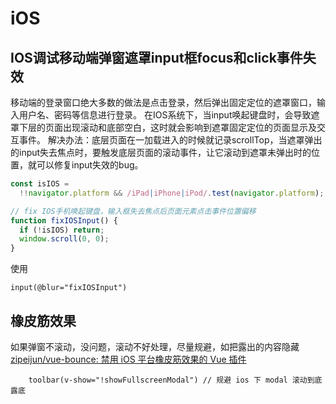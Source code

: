 # iOS

## IOS调试移动端弹窗遮罩input框focus和click事件失效

移动端的登录窗口绝大多数的做法是点击登录，然后弹出固定定位的遮罩窗口，输入用户名、密码等信息进行登录。
在IOS系统下，当input唤起键盘时，会导致遮罩下层的页面出现滚动和底部空白，这时就会影响到遮罩固定定位的页面显示及交互事件。
解决办法：底层页面在一加载进入的时候就记录scrollTop，当遮罩弹出的input失去焦点时，要触发底层页面的滚动事件，让它滚动到遮罩未弹出时的位置，就可以修复input失效的bug。

```js
const isIOS =
  !!navigator.platform && /iPad|iPhone|iPod/.test(navigator.platform);

// fix IOS手机唤起键盘，输入框失去焦点后页面元素点击事件位置偏移
function fixIOSInput() {
  if (!isIOS) return;
  window.scroll(0, 0);
}
```
使用
```
input(@blur="fixIOSInput")
```

## 橡皮筋效果
如果弹窗不滚动，没问题，滚动不好处理，尽量规避，如把露出的内容隐藏
[zipeijun/vue-bounce: 禁用 iOS 平台橡皮筋效果的 Vue 插件](https://github.com/zipeijun/vue-bounce)

```pug
    toolbar(v-show="!showFullscreenModal") // 规避 ios 下 modal 滚动到底露底
```
